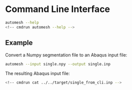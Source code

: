 # Command Line Interface

```sh
automesh --help
<!-- cmdrun automesh --help -->
```

## Example

Convert a Numpy segmentation file to an Abaqus input file:

```sh
automesh --input single.npy --output single.inp
```

<!-- cmdrun wget https://github.com/autotwin/automesh/raw/main/tests/input/single.npy -O ../../target/single_for_cli.npy -->
<!-- cmdrun automesh --input ../../target/single_for_cli.npy --output ../../target/single_from_cli.inp -->

The resulting Abaqus input file:

```sh
<!-- cmdrun cat ../../target/single_from_cli.inp -->
```
